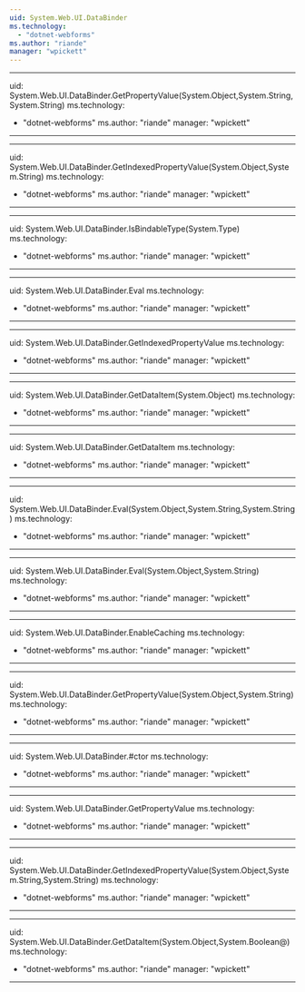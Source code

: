 ```yaml
---
uid: System.Web.UI.DataBinder
ms.technology: 
  - "dotnet-webforms"
ms.author: "riande"
manager: "wpickett"
---
```


---
uid: System.Web.UI.DataBinder.GetPropertyValue(System.Object,System.String,System.String)
ms.technology: 
  - "dotnet-webforms"
ms.author: "riande"
manager: "wpickett"
---

---
uid: System.Web.UI.DataBinder.GetIndexedPropertyValue(System.Object,System.String)
ms.technology: 
  - "dotnet-webforms"
ms.author: "riande"
manager: "wpickett"
---

---
uid: System.Web.UI.DataBinder.IsBindableType(System.Type)
ms.technology: 
  - "dotnet-webforms"
ms.author: "riande"
manager: "wpickett"
---

---
uid: System.Web.UI.DataBinder.Eval
ms.technology: 
  - "dotnet-webforms"
ms.author: "riande"
manager: "wpickett"
---

---
uid: System.Web.UI.DataBinder.GetIndexedPropertyValue
ms.technology: 
  - "dotnet-webforms"
ms.author: "riande"
manager: "wpickett"
---

---
uid: System.Web.UI.DataBinder.GetDataItem(System.Object)
ms.technology: 
  - "dotnet-webforms"
ms.author: "riande"
manager: "wpickett"
---

---
uid: System.Web.UI.DataBinder.GetDataItem
ms.technology: 
  - "dotnet-webforms"
ms.author: "riande"
manager: "wpickett"
---

---
uid: System.Web.UI.DataBinder.Eval(System.Object,System.String,System.String)
ms.technology: 
  - "dotnet-webforms"
ms.author: "riande"
manager: "wpickett"
---

---
uid: System.Web.UI.DataBinder.Eval(System.Object,System.String)
ms.technology: 
  - "dotnet-webforms"
ms.author: "riande"
manager: "wpickett"
---

---
uid: System.Web.UI.DataBinder.EnableCaching
ms.technology: 
  - "dotnet-webforms"
ms.author: "riande"
manager: "wpickett"
---

---
uid: System.Web.UI.DataBinder.GetPropertyValue(System.Object,System.String)
ms.technology: 
  - "dotnet-webforms"
ms.author: "riande"
manager: "wpickett"
---

---
uid: System.Web.UI.DataBinder.#ctor
ms.technology: 
  - "dotnet-webforms"
ms.author: "riande"
manager: "wpickett"
---

---
uid: System.Web.UI.DataBinder.GetPropertyValue
ms.technology: 
  - "dotnet-webforms"
ms.author: "riande"
manager: "wpickett"
---

---
uid: System.Web.UI.DataBinder.GetIndexedPropertyValue(System.Object,System.String,System.String)
ms.technology: 
  - "dotnet-webforms"
ms.author: "riande"
manager: "wpickett"
---

---
uid: System.Web.UI.DataBinder.GetDataItem(System.Object,System.Boolean@)
ms.technology: 
  - "dotnet-webforms"
ms.author: "riande"
manager: "wpickett"
---
